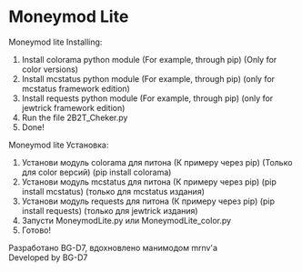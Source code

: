# Moneymod Lite
Moneymod lite
Installing:
1. Install colorama python module (For example, through pip) (Only for color versions) 
2. Install mcstatus python module (For example, through pip) (only for mcstatus framework edition)
2. Install requests python module (For example, through pip) (only for jewtrick framework edition)
3. Run the file 2B2T_Cheker.py
4. Done!

Moneymod lite
Установка:
1. Установи модуль colorama для питона (К примеру через pip) (Только для color версий) (pip install colorama)
2. Установи модуль mcstatus для питона (К примеру через pip) (pip install mcstatus) (только для mcstatus издания)
2. Установи модуль requests для питона (К примеру через pip) (pip install requests) (только для jewtrick издания)
3. Запусти MoneymodLite.py или MoneymodLite_color.py
4. Готово!

Разработано BG-D7, вдохновлено манимодом mrnv'а    
Developed by BG-D7
